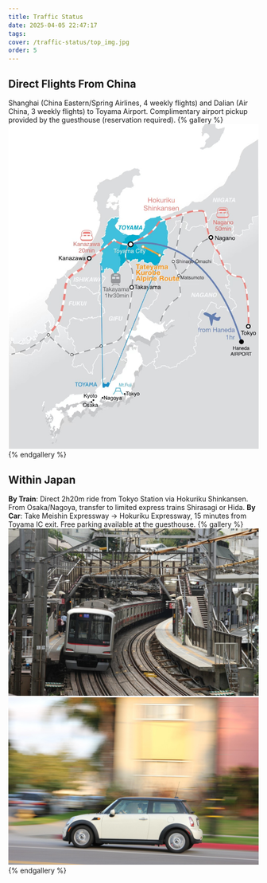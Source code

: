 ```yaml
---
title: Traffic Status
date: 2025-04-05 22:47:17
tags:
cover: /traffic-status/top_img.jpg
order: 5
---
```


## Direct Flights From China
Shanghai (China Eastern/Spring Airlines, 4 weekly flights) and Dalian (Air China, 3 weekly flights) to Toyama Airport. Complimentary airport pickup provided by the guesthouse (reservation required).
{% gallery %}
![国内直飞](/traffic-status/1.jpg)
{% endgallery %}

## Within Japan
**By Train**: Direct 2h20m ride from Tokyo Station via Hokuriku Shinkansen. From Osaka/Nagoya, transfer to limited express trains Shirasagi or Hida.
**By Car**: Take Meishin Expressway → Hokuriku Expressway, 15 minutes from Toyama IC exit. Free parking available at the guesthouse.
{% gallery %}
![地铁](/traffic-status/2.jpg)
![开车](/traffic-status/3.jpg)
{% endgallery %}